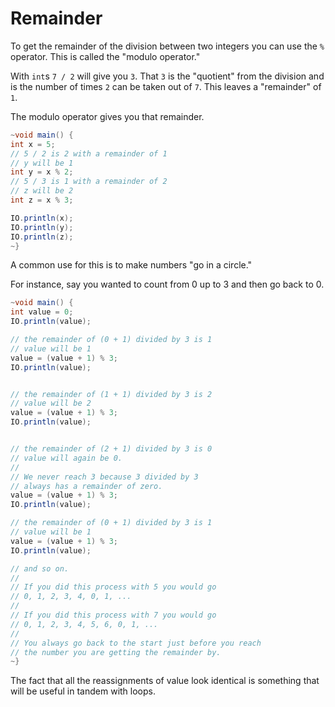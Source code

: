 # Remainder

To get the remainder of the division between two integers you can use the `%` operator.
This is called the "modulo operator."

With `int`s `7 / 2` will give you `3`. That `3` is the "quotient" from the division
and is the number of times `2` can be taken out of `7`. This leaves a "remainder" of `1`.

The modulo operator gives you that remainder.

```java
~void main() {
int x = 5;
// 5 / 2 is 2 with a remainder of 1
// y will be 1
int y = x % 2;
// 5 / 3 is 1 with a remainder of 2
// z will be 2
int z = x % 3;

IO.println(x);
IO.println(y);
IO.println(z);
~}
```

A common use for this is to make numbers "go in a circle."

For instance, say you wanted to count from 0 up to 3 and then go back to 0.

```java
~void main() {
int value = 0;
IO.println(value);

// the remainder of (0 + 1) divided by 3 is 1
// value will be 1
value = (value + 1) % 3;
IO.println(value);


// the remainder of (1 + 1) divided by 3 is 2
// value will be 2
value = (value + 1) % 3;
IO.println(value);


// the remainder of (2 + 1) divided by 3 is 0
// value will again be 0.
//
// We never reach 3 because 3 divided by 3
// always has a remainder of zero.
value = (value + 1) % 3;
IO.println(value);

// the remainder of (0 + 1) divided by 3 is 1
// value will be 1
value = (value + 1) % 3;
IO.println(value);

// and so on.
// 
// If you did this process with 5 you would go
// 0, 1, 2, 3, 4, 0, 1, ...
//
// If you did this process with 7 you would go
// 0, 1, 2, 3, 4, 5, 6, 0, 1, ...
//
// You always go back to the start just before you reach
// the number you are getting the remainder by.
~}
```

The fact that all the reassignments of value look identical is something that will be useful in tandem
with loops.
